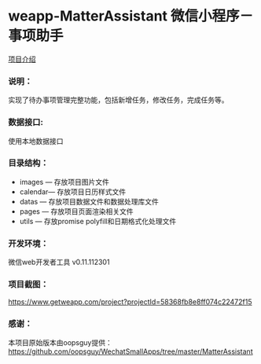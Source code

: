 # weapp-MatterAssistant  微信小程序－事项助手


[项目介绍](http://www.see-source.com/weixinwidget/detail.html?wid=55)


### 说明：

实现了待办事项管理完整功能，包括新增任务，修改任务，完成任务等。

### 数据接口:

使用本地数据接口

### 目录结构：

- images — 存放项目图片文件
- calendar— 存放项目日历样式文件
- datas — 存放项目数据文件和数据处理库文件
- pages — 存放项目页面渲染相关文件
- utils — 存放promise polyfill和日期格式化处理文件

### 开发环境：

微信web开发者工具 v0.11.112301

### 项目截图：

https://www.getweapp.com/project?projectId=58368fb8e8ff074c22472f15

### 感谢：

本项目原始版本由oopsguy提供：https://github.com/oopsguy/WechatSmallApps/tree/master/MatterAssistant
